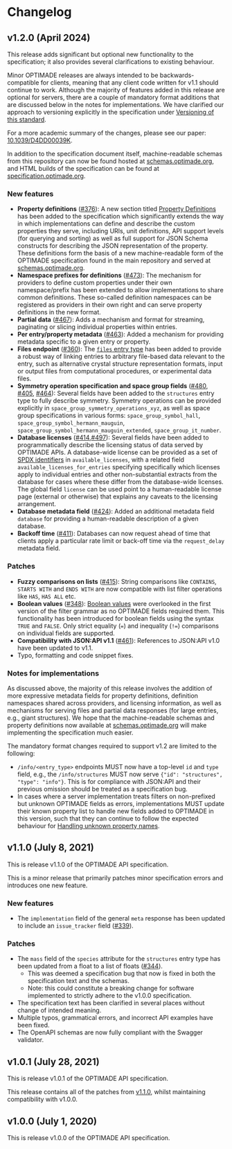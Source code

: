 # Changelog

## v1.2.0 (April 2024)


This release adds significant but optional new functionality to the specification; it also provides several clarifications to existing behaviour.

Minor OPTIMADE releases are always intended to be backwards-compatible for clients, meaning that any client code written for v1.1 should continue to work.
Although the majority of features added in this release are optional for servers, there are a couple of mandatory format additions that are discussed below in the notes for implementations.
We have clarified our approach to versioning explicitly in the specification under [Versioning of this standard](https://github.com/Materials-Consortia/OPTIMADE/blob/v1.2.0/optimade.rst#versioning-of-this-standard).

For a more academic summary of the changes, please see our paper: [10.1039/D4DD00039K](https://doi.org/10.1039/D4DD00039K).

In addition to the specification document itself, machine-readable schemas from this repository can now be found hosted at [schemas.optimade.org](https:///schemas.optimade.org), and HTML builds of the specification can be found at [specification.optimade.org](https://specification.optimade.org).

### New features

- **Property definitions** ([#376](https://github.com/Materials-Consortia/OPTIMADE/pull/376)): A new section titled [Property Definitions](https://github.com/Materials-Consortia/OPTIMADE/blob/v1.2.0/optimade.rst#property-definitions) has been added to the specification which significantly extends the way in which implementations can define and describe the custom properties they serve, including URIs, unit definitions, API support levels (for querying and sorting) as well as full support for JSON Schema constructs for describing the JSON representation of the property. These definitions form the basis of a new machine-readable form of the OPTIMADE specification found in the main repository and served at [schemas.optimade.org](https://schemas.optimade.org).
- **Namespace prefixes for definitions** ([#473](https://github.com/Materials-Consortia/OPTIMADE/pull/473)): The mechanism for providers to define custom properties under their own namespace/prefix has been extended to allow implementations to share common definitions. These so-called definition namespaces can be registered as providers in their own right and can serve property definitions in the new format.
- **Partial data** ([#467](https://github.com/Materials-Consortia/OPTIMADE/pull/467)): Adds a mechanism and format for streaming, paginating or slicing individual properties within entries.
- **Per entry/property metadata** ([#463](https://github.com/Materials-Consortia/OPTIMADE/pull/463)): Added a mechanism for providing metadata specific to a given entry or property.
- **Files endpoint** ([#360](https://github.com/Materials-Consortia/OPTIMADE/pull/360)): The [`files` entry type](https://github.com/Materials-Consortia/OPTIMADE/blob/v1.2.0/optimade.rst#files-entries) has been added to provide a robust way of linking entries to arbitrary file-based data relevant to the entry, such as alternative crystal structure representation formats, input or output files from computational procedures, or experimental data files.
- **Symmetry operation specification and space group fields** ([#480](https://github.com/Materials-Consortia/OPTIMADE/pull/480), [#405](https://github.com/Materials-Consortia/OPTIMADE/pull/405), [#464](https://github.com/Materials-Consortia/OPTIMADE/pull/464)): Several fields have been added to the `structures` entry type to fully describe symmetry. Symmetry operations can be provided explicitly in `space_group_symmetry_operations_xyz`, as well as space group specifications in various forms: `space_group_symbol_hall`, `space_group_symbol_hermann_mauguin`, `space_group_symbol_hermann_mauguin_extended`, `space_group_it_number`.
- **Database licenses** ([#414](https://github.com/Materials-Consortia/OPTIMADE/pull/414),[#497](https://github.com/Materials-Consortia/OPTIMADE/pull/497)): Several fields have been added to programmatically describe the licensing status of data served by OPTIMADE APIs. A database-wide license can be provided as a set of [SPDX identifiers](https://spdx.org/licenses/) in `available_licenses`, with a related field `available_licenses_for_entries` specifying specifically which licenses apply to individual entries and other non-substantial extracts from the database for cases where these differ from the database-wide licenses. The global field `license` can be used point to a human-readable license page (external or otherwise) that explains any caveats to the licensing arrangement.
- **Database metadata field** ([#424](https://github.com/Materials-Consortia/OPTIMADE/pull/424)): Added an additional metadata field `database` for providing a human-readable description of a given database.
- **Backoff time** ([#411](https://github.com/Materials-Consortia/OPTIMADE/pull/411)): Databases can now request ahead of time that clients apply a particular rate limit or back-off time via the `request_delay` metadata field.

### Patches

- **Fuzzy comparisons on lists** ([#415](https://github.com/Materials-Consortia/OPTIMADE/pull/415)):
String comparisons like `CONTAINS`, `STARTS WITH` and `ENDS WITH` are now compatible with list filter operations like `HAS`, `HAS ALL` etc.
- **Boolean values** ([#348](https://github.com/Materials-Consortia/OPTIMADE/pull/348)):
[Boolean values](https://github.com/Materials-Consortia/OPTIMADE/blob/v1.2.0/optimade.rst#comparisons-of-boolean-values) were overlooked in the first version of the filter grammar as no OPTIMADE fields required them.
This functionality has been introduced for boolean fields using the syntax `TRUE` and `FALSE`.
Only strict equality (`=`) and inequality (`!=`) comparisons on individual fields are supported.
- **Compatibility with JSON:API v1.1** ([#461](https://github.com/Materials-Consortia/OPTIMADE/pull/461)): References to JSON:API v1.0 have been updated to v1.1.
- Typo, formatting and code snippet fixes.

### Notes for implementations

As discussed above, the majority of this release involves the addition of more expressive metadata fields for property definitions, definition namespaces shared across providers, and licensing information, as well as mechanisms for serving files and partial data responses (for large entries, e.g., giant structures).
We hope that the machine-readable schemas and property definitions now available at [schemas.optimade.org](https://schemas.optimade.org) will make implementing the specification much easier.

The mandatory format changes required to support v1.2 are limited to the following:

- `/info/<entry_type>` endpoints MUST now have a top-level `id` and `type` field, e.g., the `/info/structures` MUST now serve `{"id": "structures", "type": "info"}`. This is for compliance with JSON:API and their previous omission should be treated as a specification bug.
- In cases where a server implementation treats filters on non-prefixed but unknown OPTIMADE fields as errors, implementations MUST update their known property list to handle new fields added to OPTIMADE in this version, such that they can continue to follow the expected behaviour for [Handling unknown property names](https://github.com/Materials-Consortia/OPTIMADE/blob/v1.2.0/optimade.rst#handling-unknown-property-names).


## v1.1.0 (July 8, 2021)

This is release v1.1.0 of the OPTIMADE API specification.

This is a minor release that primarily patches minor specification errors and introduces one new feature.

### New features

- The `implementation` field of the general `meta` response has been updated to include an `issue_tracker` field ([#339](https://github.com/Materials-Consortia/OPTIMADE/pull/339)).

### Patches

- The `mass` field of the `species` attribute for the `structures` entry type has been updated from a float to a list of floats ([#344](https://github.com/Materials-Consortia/OPTIMADE/pull/344)).
    - This was deemed a specification bug that now is fixed in both the specification text and the schemas.
    - Note: this could constitute a breaking change for software implemented to strictly adhere to the v1.0.0 specification.
- The specification text has been clarified in several places without change of intended meaning.
- Multiple typos, grammatical errors, and incorrect API examples have been fixed.
- The OpenAPI schemas are now fully compliant with the Swagger validator.

## v1.0.1 (July 28, 2021)

This is release v1.0.1 of the OPTIMADE API specification.

This release contains all of the patches from [v1.1.0](https://github.com/Materials-Consortia/OPTIMADE/releases/tag/v1.1.0), whilst maintaining compatibility with v1.0.0.

## v1.0.0 (July 1, 2020)

This is release v1.0.0 of the OPTIMADE API specification.
